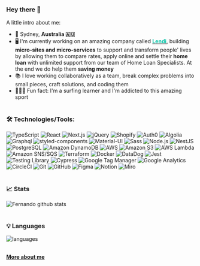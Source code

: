 ### Hey there 👋

A little intro about me:

- 📍 Sydney, **Australia 🇦🇺**
- 🖥︎  I'm currently working on an amazing company called **[<span style="color: rgb(0, 192, 165)">Lendi</span>](https://www.lendi.com.au/)**, building **micro-sites and micro-services** to support and transform people' lives by allowing them to compare rates, apply online and settle their **home loan** with unlimited support from our team of Home Loan Specialists. At the end we do help them **saving money**
- 📚  I love working collaboratively as a team, break complex problems into small pieces, craft solutions, and coding them
- 🏄🏻‍♂️  Fun fact:  I'm a surfing learner and I'm addicted to this amazing sport
<br></br>

### 🛠 Technologies/Tools:
![TypeScript](https://img.shields.io/badge/TypeScript-3178C6?&logo=typescript&logoColor=white)
![React](https://img.shields.io/badge/React%20/%20React%20Native-282c34?&logo=react)
![Next.js](https://img.shields.io/badge/Next%20JS-white?&logo=nextdotjs&logoColor=black)
![jQuery](https://img.shields.io/badge/jQuery-black?&logo=jquery)
![Shopify](https://img.shields.io/badge/Shopify-7AB55C?&logo=shopify&logoColor=white)
![Auth0](https://img.shields.io/badge/Auth0-black?&logo=auth0)
![Algolia](https://img.shields.io/badge/Algolia-5468FF?&logo=algolia&logoColor=white)
![Graphql](https://img.shields.io/badge/Graphql-E434AA?&logo=graphql&logoColor=white)
![styled-components](https://img.shields.io/badge/styledcomponents-DB7093?&logo=styledcomponents&logoColor=white)
![Material-UI](https://img.shields.io/badge/Material%20UI-0081CB?&logo=materialui)
![Sass](https://img.shields.io/badge/Sass-CC6699?&logo=sass&logoColor=white)
![Node.js](https://img.shields.io/badge/Node-090c15?&logo=nodedotjs&color=339933&logoColor=white)
![NestJS](https://img.shields.io/badge/Nest%20JS-ea2845?&logo=nestJS)
![PostgreSQL](https://img.shields.io/badge/Postgre%20SQL-4169E1?&logo=postgresql&logoColor=white)
![Amazon DynamoDB](https://img.shields.io/badge/Amazon%20DynamoDB-4053D6?&logo=amazondynamodb&logoColor=white)
![AWS](https://img.shields.io/badge/AWS-232F3E?&logo=amazonaws)
![Amazon S3](https://img.shields.io/badge/AWS%20S3-569A31?&logo=amazonsns&logoColor=white)
![AWS Lambda](https://img.shields.io/badge/AWS%20Lambda-FF9900?&logo=awslambda&logoColor=white)
![Amazon SNS/SQS](https://img.shields.io/badge/AWS%20SNS/SQS-FF4F8B?&logo=amazonsqs&logoColor=white)
![Terraform](https://img.shields.io/badge/Terraform-844FBA?&logo=terraform&logoColor=white)
![Docker](https://img.shields.io/badge/Docker-2496ED?&logo=docker&logoColor=white)
![DataDog](https://img.shields.io/badge/DataDog-632CA6?&logo=datadog&logoColor=#632CA6)
![Jest](https://img.shields.io/badge/Jest-C21325?&logo=jest&logoColor=white)
![Testing Library](https://img.shields.io/badge/Testing%20Library-E33332?&logo=testinglibrary&logoColor=white)
![Cypress](https://img.shields.io/badge/Cypress-17202C?&logo=cypress&logoColor=white)
![Google Tag Manager](https://img.shields.io/badge/Google%20Tag%20Manager-246FDB?&logo=googletagmanager)
![Google Analytics](https://img.shields.io/badge/Google%20Analytics-E37400?&logo=googleanalytics&logoColor=white)
![CircleCI](https://img.shields.io/badge/CircleCI-black?&logo=circleci)
![Git](https://img.shields.io/badge/Git-F05032?&logo=git&logoColor=FFFFFF) 
![GitHub](https://img.shields.io/badge/GitHub-181717?&logo=GitHub&logoColor=FFFFFF)
![Figma](https://img.shields.io/badge/Figma-F24E1E?&logo=figma&logoColor=white)
![Notion](https://img.shields.io/badge/Notion-white?&logo=notion&logoColor=black)
![Miro](https://img.shields.io/badge/Miro-050038?&logo=miro&logoColor=white)
<br></br>

### 📈 Stats 
![Fernando github stats](https://github-readme-stats.vercel.app/api?username=fernandobd42&theme=gotham&show_icons=true&count_private=true&hide_rank=true&hide=stars,prs,issues,contribs)
<br></br>
<!---![Fernando github total stats](https://github-readme-streak-stats.herokuapp.com/?user=fernandobd42&theme=gotham&hide_border=false)
<br></br>--->


### 💡 Languages 
![languages](https://github-readme-stats.vercel.app/api/top-langs/?username=fernandobd42&layout=compact&theme=gotham)
<br></br>


**[<span>More about me</span>](http://fernandobd42.github.io/)**
